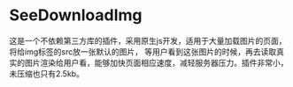 # SeeDownloadImg

这是一个不依赖第三方库的插件，采用原生js开发，适用于大量加载图片的页面，将给img标签的src放一张默认的图片，
等用户看到这张图片的时候，再去读取真实的图片渲染给用户看，能够加快页面相应速度，减轻服务器压力。插件非常小，未压缩也只有2.5kb。

